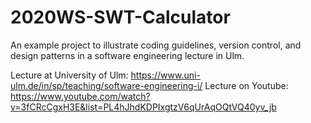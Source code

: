 # 2020WS-SWT-Calculator

An example project to illustrate coding guidelines, version control, and design patterns in a software engineering lecture in Ulm.

Lecture at University of Ulm: https://www.uni-ulm.de/in/sp/teaching/software-engineering-i/
Lecture on Youtube: https://www.youtube.com/watch?v=3fCRcCgxH3E&list=PL4hJhdKDPIxgtzV6qUrAqOQtVQ40yv_jb
